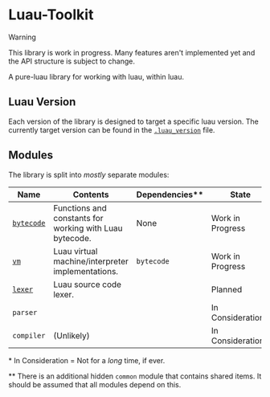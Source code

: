 # Luau-Toolkit

> [!WARNING]
> This library is work in progress. Many features aren't implemented yet and the
> API structure is subject to change.

A pure-luau library for working with luau, within luau.

## Luau Version

Each version of the library is designed to target a specific luau version. The
currently target version can be found in the [`.luau_version`](./.luau_version)
file.

## Modules

The library is split into _mostly_ separate modules:

| Name                      | Contents                                                | Dependencies\*\* | State              |
| ------------------------- | ------------------------------------------------------- | ---------------- | ------------------ |
| [`bytecode`](./bytecode/) | Functions and constants for working with Luau bytecode. | None             | Work in Progress   |
| [`vm`](./vm/)             | Luau virtual machine/interpreter implementations.       | `bytecode`       | Work in Progress   |
| [`lexer`](./lexer/)       | Luau source code lexer.                                 |                  | Planned            |
| `parser`                  |                                                         |                  | In Consideration\* |
| `compiler`                | (Unlikely)                                              |                  | In Consideration\* |

\* In Consideration = Not for a _long_ time, if ever.

\*\* There is an additional hidden `common` module that contains shared items.
It should be assumed that all modules depend on this.
